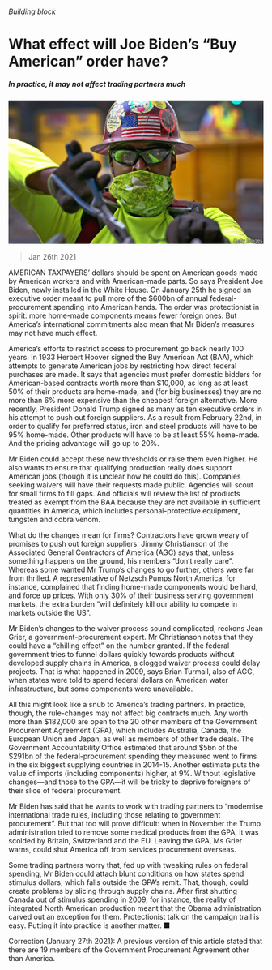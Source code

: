 ###### Building block

# What effect will Joe Biden’s “Buy American” order have? 

##### In practice, it may not affect trading partners much 

![image](images/20210130_fnp004.jpg) 

> Jan 26th 2021 


AMERICAN TAXPAYERS’ dollars should be spent on American goods made by American workers and with American-made parts. So says President Joe Biden, newly installed in the White House. On January 25th he signed an executive order meant to pull more of the $600bn of annual federal-procurement spending into American hands. The order was protectionist in spirit: more home-made components means fewer foreign ones. But America’s international commitments also mean that Mr Biden’s measures may not have much effect.


America’s efforts to restrict access to procurement go back nearly 100 years. In 1933 Herbert Hoover signed the Buy American Act (BAA), which attempts to generate American jobs by restricting how direct federal purchases are made. It says that agencies must prefer domestic bidders for American-based contracts worth more than $10,000, as long as at least 50% of their products are home-made, and (for big businesses) they are no more than 6% more expensive than the cheapest foreign alternative. More recently, President Donald Trump signed as many as ten executive orders in his attempt to push out foreign suppliers. As a result from February 22nd, in order to qualify for preferred status, iron and steel products will have to be 95% home-made. Other products will have to be at least 55% home-made. And the pricing advantage will go up to 20%.



Mr Biden could accept these new thresholds or raise them even higher. He also wants to ensure that qualifying production really does support American jobs (though it is unclear how he could do this). Companies seeking waivers will have their requests made public. Agencies will scout for small firms to fill gaps. And officials will review the list of products treated as exempt from the BAA because they are not available in sufficient quantities in America, which includes personal-protective equipment, tungsten and cobra venom.


What do the changes mean for firms? Contractors have grown weary of promises to push out foreign suppliers. Jimmy Christianson of the Associated General Contractors of America (AGC) says that, unless something happens on the ground, his members “don’t really care”. Whereas some wanted Mr Trump’s changes to go further, others were far from thrilled. A representative of Netzsch Pumps North America, for instance, complained that finding home-made components would be hard, and force up prices. With only 30% of their business serving government markets, the extra burden “will definitely kill our ability to compete in markets outside the US”.


Mr Biden’s changes to the waiver process sound complicated, reckons Jean Grier, a government-procurement expert. Mr Christianson notes that they could have a “chilling effect” on the number granted. If the federal government tries to funnel dollars quickly towards products without developed supply chains in America, a clogged waiver process could delay projects. That is what happened in 2009, says Brian Turmail, also of AGC, when states were told to spend federal dollars on American water infrastructure, but some components were unavailable.


All this might look like a snub to America’s trading partners. In practice, though, the rule-changes may not affect big contracts much. Any worth more than $182,000 are open to the 20 other members of the Government Procurement Agreement (GPA), which includes Australia, Canada, the European Union and Japan, as well as members of other trade deals. The Government Accountability Office estimated that around $5bn of the $291bn of the federal-procurement spending they measured went to firms in the six biggest supplying countries in 2014-15. Another estimate puts the value of imports (including components) higher, at 9%. Without legislative changes—and those to the GPA—it will be tricky to deprive foreigners of their slice of federal procurement.


Mr Biden has said that he wants to work with trading partners to “modernise international trade rules, including those relating to government procurement”. But that too will prove difficult: when in November the Trump administration tried to remove some medical products from the GPA, it was scolded by Britain, Switzerland and the EU. Leaving the GPA, Ms Grier warns, could shut America off from services procurement overseas.


Some trading partners worry that, fed up with tweaking rules on federal spending, Mr Biden could attach blunt conditions on how states spend stimulus dollars, which falls outside the GPA’s remit. That, though, could create problems by slicing through supply chains. After first shutting Canada out of stimulus spending in 2009, for instance, the reality of integrated North American production meant that the Obama administration carved out an exception for them. Protectionist talk on the campaign trail is easy. Putting it into practice is another matter. ■


Correction (January 27th 2021): A previous version of this article stated that there are 19 members of the Government Procurement Agreement other than America.



